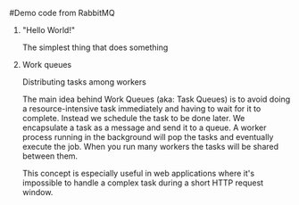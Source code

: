 #Demo code from RabbitMQ

1. "Hello World!"

	The simplest thing that does something
	
2. Work queues

	Distributing tasks among workers	
	
	The main idea behind Work Queues (aka: Task Queues) is to avoid doing a resource-intensive task immediately and having to wait for it to complete. Instead we schedule the task to be done later. We encapsulate a task as a message and send it to a queue. A worker process running in the background will pop the tasks and eventually execute the job. When you run many workers the tasks will be shared between them.

	This concept is especially useful in web applications where it's impossible to handle a complex task during a short HTTP request window.